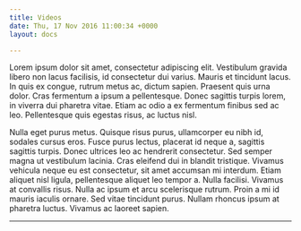 ```yaml
---
title: Videos
date: Thu, 17 Nov 2016 11:00:34 +0000
layout: docs

---
```

Lorem ipsum dolor sit amet, consectetur adipiscing elit. Vestibulum gravida libero non lacus facilisis, id consectetur dui varius. Mauris et tincidunt lacus. In quis ex congue, rutrum metus ac, dictum sapien. Praesent quis urna dolor. Cras fermentum a ipsum a pellentesque. Donec sagittis turpis lorem, in viverra dui pharetra vitae. Etiam ac odio a ex fermentum finibus sed ac leo. Pellentesque quis egestas risus, ac luctus nisl.

Nulla eget purus metus. Quisque risus purus, ullamcorper eu nibh id, sodales cursus eros. Fusce purus lectus, placerat id neque a, sagittis sagittis turpis. Donec ultrices leo ac hendrerit consectetur. Sed semper magna ut vestibulum lacinia. Cras eleifend dui in blandit tristique. Vivamus vehicula neque eu est consectetur, sit amet accumsan mi interdum. Etiam aliquet nisl ligula, pellentesque aliquet leo tempor a. Nulla facilisi. Vivamus at convallis risus. Nulla ac ipsum et arcu scelerisque rutrum. Proin a mi id mauris iaculis ornare. Sed vitae tincidunt purus. Nullam rhoncus ipsum at pharetra luctus. Vivamus ac laoreet sapien.

***